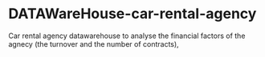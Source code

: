 # DATAWareHouse-car-rental-agency
Car rental agency datawarehouse to analyse the financial factors of the agnecy (the turnover and the number of contracts), 
